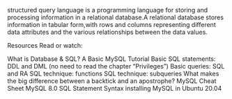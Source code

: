 structured query language is a programming language for storing and processing information in a relational database.A relational database stores information in tabular form,with rows and columns representing different data attributes and the various relationships between the data values.

Resources
Read or watch:

What is Database & SQL?
A Basic MySQL Tutorial
Basic SQL statements: DDL and DML (no need to read the chapter “Privileges”)
Basic queries: SQL and RA
SQL technique: functions
SQL technique: subqueries
What makes the big difference between a backtick and an apostrophe?
MySQL Cheat Sheet
MySQL 8.0 SQL Statement Syntax
installing MySQL in Ubuntu 20.04
